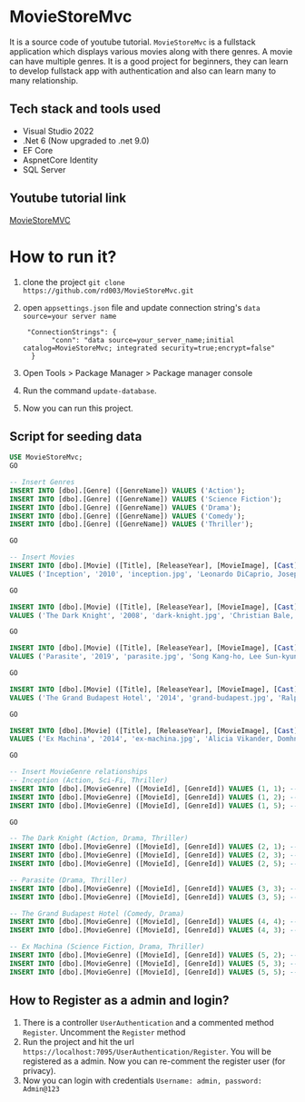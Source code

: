 # MovieStoreMvc

It is a source code of youtube tutorial. `MovieStoreMvc` is a fullstack application which displays various movies along with there genres. A movie can have multiple genres. It is a good project for beginners, they can learn to develop fullstack app with authentication and also can learn many to many relationship.

## Tech stack and tools used

- Visual Studio 2022
- .Net 6 (Now upgraded to .net 9.0)
- EF Core
- AspnetCore Identity
- SQL Server

## Youtube tutorial link

[MovieStoreMVC](youtu.be/cQ3HH0MJqDs)

# How to run it?

1. clone the project
   `git clone https://github.com/rd003/MovieStoreMvc.git`
2. open `appsettings.json` file and update connection string's `data source=your server name`
   
   ``` 
    "ConnectionStrings": {
          "conn": "data source=your_server_name;initial catalog=MovieStoreMvc; integrated security=true;encrypt=false"
     }
   ```
3. Open Tools > Package Manager > Package manager console
4. Run the command `update-database`.
5. Now you can run this project.

## Script for seeding data

```sql
USE MovieStoreMvc;
GO

-- Insert Genres
INSERT INTO [dbo].[Genre] ([GenreName]) VALUES ('Action');
INSERT INTO [dbo].[Genre] ([GenreName]) VALUES ('Science Fiction');
INSERT INTO [dbo].[Genre] ([GenreName]) VALUES ('Drama');
INSERT INTO [dbo].[Genre] ([GenreName]) VALUES ('Comedy');
INSERT INTO [dbo].[Genre] ([GenreName]) VALUES ('Thriller');

GO

-- Insert Movies
INSERT INTO [dbo].[Movie] ([Title], [ReleaseYear], [MovieImage], [Cast], [Director])
VALUES ('Inception', '2010', 'inception.jpg', 'Leonardo DiCaprio, Joseph Gordon-Levitt, Ellen Page', 'Christopher Nolan');

GO

INSERT INTO [dbo].[Movie] ([Title], [ReleaseYear], [MovieImage], [Cast], [Director])
VALUES ('The Dark Knight', '2008', 'dark-knight.jpg', 'Christian Bale, Heath Ledger, Aaron Eckhart', 'Christopher Nolan');

GO

INSERT INTO [dbo].[Movie] ([Title], [ReleaseYear], [MovieImage], [Cast], [Director])
VALUES ('Parasite', '2019', 'parasite.jpg', 'Song Kang-ho, Lee Sun-kyun, Cho Yeo-jeong', 'Bong Joon-ho');

GO

INSERT INTO [dbo].[Movie] ([Title], [ReleaseYear], [MovieImage], [Cast], [Director])
VALUES ('The Grand Budapest Hotel', '2014', 'grand-budapest.jpg', 'Ralph Fiennes, Tony Revolori, Saoirse Ronan', 'Wes Anderson');

GO

INSERT INTO [dbo].[Movie] ([Title], [ReleaseYear], [MovieImage], [Cast], [Director])
VALUES ('Ex Machina', '2014', 'ex-machina.jpg', 'Alicia Vikander, Domhnall Gleeson, Oscar Isaac', 'Alex Garland');

GO

-- Insert MovieGenre relationships
-- Inception (Action, Sci-Fi, Thriller)
INSERT INTO [dbo].[MovieGenre] ([MovieId], [GenreId]) VALUES (1, 1); -- Action
INSERT INTO [dbo].[MovieGenre] ([MovieId], [GenreId]) VALUES (1, 2); -- Sci-Fi
INSERT INTO [dbo].[MovieGenre] ([MovieId], [GenreId]) VALUES (1, 5); -- Thriller

GO

-- The Dark Knight (Action, Drama, Thriller)
INSERT INTO [dbo].[MovieGenre] ([MovieId], [GenreId]) VALUES (2, 1); -- Action
INSERT INTO [dbo].[MovieGenre] ([MovieId], [GenreId]) VALUES (2, 3); -- Drama
INSERT INTO [dbo].[MovieGenre] ([MovieId], [GenreId]) VALUES (2, 5); -- Thriller

-- Parasite (Drama, Thriller)
INSERT INTO [dbo].[MovieGenre] ([MovieId], [GenreId]) VALUES (3, 3); -- Drama
INSERT INTO [dbo].[MovieGenre] ([MovieId], [GenreId]) VALUES (3, 5); -- Thriller

-- The Grand Budapest Hotel (Comedy, Drama)
INSERT INTO [dbo].[MovieGenre] ([MovieId], [GenreId]) VALUES (4, 4); -- Comedy
INSERT INTO [dbo].[MovieGenre] ([MovieId], [GenreId]) VALUES (4, 3); -- Drama

-- Ex Machina (Science Fiction, Drama, Thriller)
INSERT INTO [dbo].[MovieGenre] ([MovieId], [GenreId]) VALUES (5, 2); -- Sci-Fi
INSERT INTO [dbo].[MovieGenre] ([MovieId], [GenreId]) VALUES (5, 3); -- Drama
INSERT INTO [dbo].[MovieGenre] ([MovieId], [GenreId]) VALUES (5, 5); -- Thriller

```

## How to Register as a admin and login?

1. There is a controller `UserAuthentication` and a commented method `Register`. Uncomment the `Register` method
2. Run the project and hit the url `https://localhost:7095/UserAuthentication/Register`. You will be registered as a admin. Now you can re-comment the register user (for privacy).
3. Now you can login with credentials `Username: admin, password: Admin@123`
